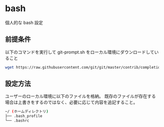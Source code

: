 # bash
個人的な bash 設定

## 前提条件
以下のコマンドを実行して git-prompt.sh をローカル環境にダウンロードしていること
```bash
wget https://raw.githubusercontent.com/git/git/master/contrib/completion/git-prompt.sh -O ~/.git-prompt.sh
```

## 設定方法
ユーザーのローカル環境に以下のファイルを格納。
既存のファイルが存在する場合は上書きをするのではなく、必要に応じて内容を追記すること。
```bash
~/ (ホームディレクトリ)
├── .bash_profile
└── .bashrc
```